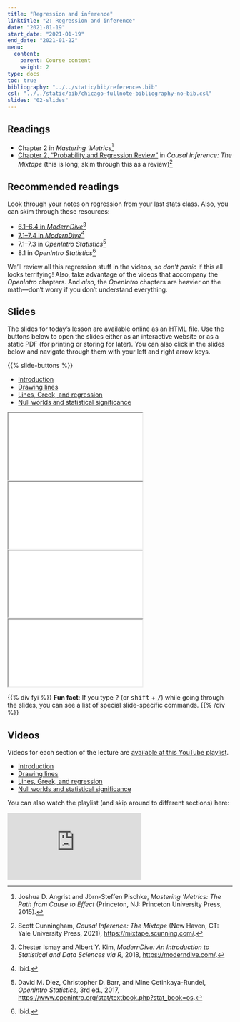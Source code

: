 ```yaml
---
title: "Regression and inference"
linktitle: "2: Regression and inference"
date: "2021-01-19"
start_date: "2021-01-19"
end_date: "2021-01-22"
menu:
  content:
    parent: Course content
    weight: 2
type: docs
toc: true
bibliography: "../../static/bib/references.bib"
csl: "../../static/bib/chicago-fullnote-bibliography-no-bib.csl"
slides: "02-slides"
---
```


## Readings

-   <i class="fas fa-book"></i> Chapter 2 in *Mastering ’Metrics*[^1]
-   <i class="fas fa-book"></i> [Chapter 2, “Probability and Regression Review”](https://mixtape.scunning.com/ch1.html) in *Causal Inference: The Mixtape* (this is long; skim through this as a review)[^2]

## Recommended readings

Look through your notes on regression from your last stats class. Also, you can skim through these resources:

-   <i class="fas fa-book"></i> [6.1–6.4 in *ModernDive*](https://moderndive.com/6-regression.html)[^3]
-   <i class="fas fa-book"></i> [7.1–7.4 in *ModernDive*](https://moderndive.com/7-multiple-regression.html)[^4]
-   <i class="fas fa-book"></i> 7.1–7.3 in *OpenIntro Statistics*[^5]
-   <i class="fas fa-book"></i> 8.1 in *OpenIntro Statistics*[^6]

We’ll review all this regression stuff in the videos, so *don’t panic* if this all looks terrifying! Also, take advantage of the videos that accompany the *OpenIntro* chapters. And *also*, the *OpenIntro* chapters are heavier on the math—don’t worry if you don’t understand everything.

## Slides

The slides for today’s lesson are available online as an HTML file. Use the buttons below to open the slides either as an interactive website or as a static PDF (for printing or storing for later). You can also click in the slides below and navigate through them with your left and right arrow keys.

{{% slide-buttons %}}

<ul class="nav nav-tabs" id="slide-tabs" role="tablist">
<li class="nav-item">
<a class="nav-link active" id="introduction-tab" data-toggle="tab" href="#introduction" role="tab" aria-controls="introduction" aria-selected="true">Introduction</a>
</li>
<li class="nav-item">
<a class="nav-link" id="drawing-lines-tab" data-toggle="tab" href="#drawing-lines" role="tab" aria-controls="drawing-lines" aria-selected="false">Drawing lines</a>
</li>
<li class="nav-item">
<a class="nav-link" id="lines-greek-and-regression-tab" data-toggle="tab" href="#lines-greek-and-regression" role="tab" aria-controls="lines-greek-and-regression" aria-selected="false">Lines, Greek, and regression</a>
</li>
<li class="nav-item">
<a class="nav-link" id="null-worlds-and-statistical-significance-tab" data-toggle="tab" href="#null-worlds-and-statistical-significance" role="tab" aria-controls="null-worlds-and-statistical-significance" aria-selected="false">Null worlds and statistical significance</a>
</li>
</ul>

<div id="slide-tabs" class="tab-content">

<div id="introduction" class="tab-pane fade show active" role="tabpanel" aria-labelledby="introduction-tab">

<div class="embed-responsive embed-responsive-16by9">

<iframe class="embed-responsive-item" src="/slides/02-slides.html#1">
</iframe>

</div>

</div>

<div id="drawing-lines" class="tab-pane fade" role="tabpanel" aria-labelledby="drawing-lines-tab">

<div class="embed-responsive embed-responsive-16by9">

<iframe class="embed-responsive-item" src="/slides/02-slides.html#drawing-lines">
</iframe>

</div>

</div>

<div id="lines-greek-and-regression" class="tab-pane fade" role="tabpanel" aria-labelledby="lines-greek-and-regression-tab">

<div class="embed-responsive embed-responsive-16by9">

<iframe class="embed-responsive-item" src="/slides/02-slides.html#lines-greek-regression">
</iframe>

</div>

</div>

<div id="null-worlds-and-statistical-significance" class="tab-pane fade" role="tabpanel" aria-labelledby="null-worlds-and-statistical-significance-tab">

<div class="embed-responsive embed-responsive-16by9">

<iframe class="embed-responsive-item" src="/slides/02-slides.html#significance">
</iframe>

</div>

</div>

</div>

{{% div fyi %}}
**Fun fact**: If you type <kbd>?</kbd> (or <kbd>shift</kbd> + <kbd>/</kbd>) while going through the slides, you can see a list of special slide-specific commands.
{{% /div %}}

## Videos

Videos for each section of the lecture are [available at this YouTube playlist](https://www.youtube.com/playlist?list=PLS6tnpTr39sERjvBbJGr9mpqvtiLVPzd4).

-   [Introduction](https://www.youtube.com/watch?v=S4OmWxc3h3Y&list=PLS6tnpTr39sERjvBbJGr9mpqvtiLVPzd4)
-   [Drawing lines](https://www.youtube.com/watch?v=DGbLEgL4g6Y&list=PLS6tnpTr39sERjvBbJGr9mpqvtiLVPzd4)
-   [Lines, Greek, and regression](https://www.youtube.com/watch?v=n-rV1TIoIgw&list=PLS6tnpTr39sERjvBbJGr9mpqvtiLVPzd4)
-   [Null worlds and statistical significance](https://www.youtube.com/watch?v=RYKsrTKWCR4&list=PLS6tnpTr39sERjvBbJGr9mpqvtiLVPzd4)

You can also watch the playlist (and skip around to different sections) here:

<div class="embed-responsive embed-responsive-16by9">

<iframe class="embed-responsive-item" src="https://www.youtube.com/embed/playlist?list=PLS6tnpTr39sERjvBbJGr9mpqvtiLVPzd4" frameborder="0" allow="accelerometer; autoplay; encrypted-media; gyroscope; picture-in-picture" allowfullscreen>
</iframe>

</div>

[^1]: Joshua D. Angrist and Jörn-Steffen Pischke, *Mastering ’Metrics: The Path from Cause to Effect* (Princeton, NJ: Princeton University Press, 2015).

[^2]: Scott Cunningham, *Causal Inference: The Mixtape* (New Haven, CT: Yale University Press, 2021), <https://mixtape.scunning.com/>.

[^3]: Chester Ismay and Albert Y. Kim, *ModernDive: An Introduction to Statistical and Data Sciences via R*, 2018, <https://moderndive.com/>.

[^4]: Ibid.

[^5]: David M. Diez, Christopher D. Barr, and Mine Çetinkaya-Rundel, *OpenIntro Statistics*, 3rd ed., 2017, <https://www.openintro.org/stat/textbook.php?stat_book=os>.

[^6]: Ibid.
